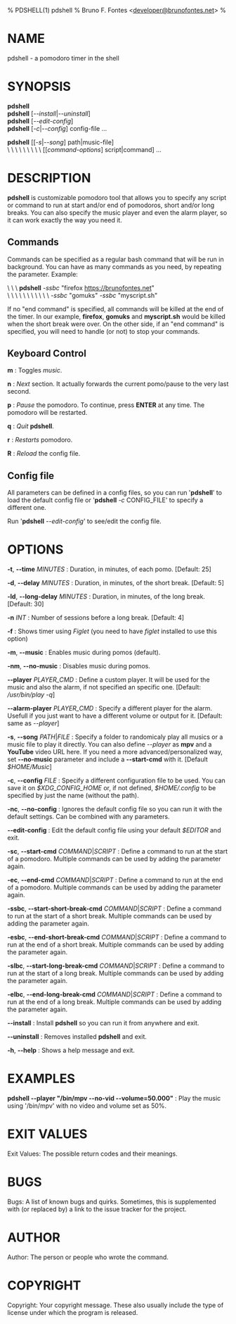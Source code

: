 % PDSHELL(1) pdshell <version>
% Bruno F. Fontes \<developer@brunofontes.net\>
% <date>

# NAME
pdshell - a pomodoro timer in the shell

# SYNOPSIS
**pdshell**\
**pdshell** [*\--install*|*\--uninstall*]\
**pdshell** [*\--edit-config*]\
**pdshell** \[*-c*|*\--config*\] config-file ...

**pdshell** \[\[*-s*|*\--song*\] path|music-file\] \
\ \ \ \ \ \ \ \ \ \[\[*command-options*\] script|command\] ...


# DESCRIPTION
**pdshell** is customizable pomodoro tool that allows you to specify any script or command to run at start and/or end of pomodoros, short and/or long breaks. You can also specify the music player and even the alarm player, so it can work exactly the way you need it.

## Commands
Commands can be specified as a regular bash command that will be run in background. You can have as many commands as you need, by repeating the parameter. Example:

\ \ \ **pdshell** *\-ssbc* "firefox https://brunofontes.net" \
\ \ \ \ \ \ \ \ \ \ \ *\-ssbc* "gomuks" *\-ssbc* "myscript.sh"

If no "end command" is specified, all commands will be killed at the end of the timer. In our example, **firefox**, **gomuks** and **myscript.sh** would be killed when the short break were over. On the other side, if an "end command" is specified, you will need to handle (or not) to stop your commands.

## Keyboard Control
**m**
: Toggles *music*.

**n**
: *Next* section. It actually forwards the current pomo/pause to the very last second.

**p**
: *Pause* the pomodoro. To continue, press **ENTER** at any time. The pomodoro will be restarted.

**q**
: *Quit* **pdshell**.

**r**
: *Restarts* pomodoro.

**R**
: *Reload* the config file.

## Config file
All parameters can be defined in a config files, so you can run \'**pdshell**\' to load the default config file or \'**pdshell** *-c* CONFIG_FILE\' to specify a different one.

Run \'**pdshell** *\--edit-config*\' to see/edit the config file.

# OPTIONS
**-t**, **\--time** *MINUTES*
: Duration, in minutes, of each pomo. [Default: 25]

**-d**, **\--delay** *MINUTES* 
: Duration, in minutes, of the short break. [Default: 5]

**-ld**, **\--long-delay** *MINUTES*
: Duration, in minutes, of the long break. [Default: 30]

**-n** *INT*
: Number of sessions before a long break. [Default: 4]

**-f**
: Shows timer using *Figlet* (you need to have *figlet* installed to use this option)

**-m**, **\--music**
: Enables music during pomos (default).

**-nm**, **\--no-music**
: Disables music during pomos.

**\--player** *PLAYER_CMD*
: Define a custom player. It will be used for the music and also the alarm, if not specified an specific one. [Default: */usr/bin/play -q*]

**\--alarm-player** *PLAYER_CMD*
: Specify a different player for the alarm. Usefull if you just want to have a different volume or output for it. [Default: same as *\--player*]

**-s**, **\--song** *PATH*|*FILE*
: Specify a folder to randomicaly play all musics or a music file to play it directly. You can also define *\--player* as **mpv** and a **YouTube** video URL here. If you need a more advanced/personalized way, set **\--no-music** parameter and include a **\--start-cmd** with it. [Default *$HOME/Music*]

**-c**, **\--config** *FILE*
: Specify a different configuration file to be used. You can save it on *\$XDG_CONFIG_HOME* or, if not defined, *$HOME/.config* to be specified by just the name (without the path).

**-nc**, **\--no-config**
: Ignores the default config file so you can run it with the default settings. Can be combined with any parameters.

**\--edit-config**
: Edit the default config file using your default *$EDITOR* and exit.

**-sc**, **\--start-cmd** *COMMAND*|*SCRIPT*
: Define a command to run at the start of a pomodoro. Multiple commands can be used by adding the parameter again.

**-ec**, **\--end-cmd** *COMMAND*|*SCRIPT*
: Define a command to run at the end of a pomodoro. Multiple commands can be used by adding the parameter again.

**-ssbc**, **\--start-short-break-cmd** *COMMAND*|*SCRIPT*
: Define a command to run at the start of a short break. Multiple commands can be used by adding the parameter again.

**-esbc**, **\--end-short-break-cmd** *COMMAND*|*SCRIPT*
: Define a command to run at the end of a short break. Multiple commands can be used by adding the parameter again.

**-slbc**, **\--start-long-break-cmd** *COMMAND*|*SCRIPT*
: Define a command to run at the start of a long break. Multiple commands can be used by adding the parameter again.

**-elbc**, **\--end-long-break-cmd** *COMMAND*|*SCRIPT*
: Define a command to run at the end of a long break. Multiple commands can be used by adding the parameter again.

**\--install**
: Install **pdshell** so you can run it from anywhere and exit.

**\--uninstall**
: Removes installed **pdshell** and exit.

**-h**, **\--help**
: Shows a help message and exit.

# EXAMPLES
**pdshell --player "/bin/mpv --no-vid --volume=50.000"**
: Play the music using '/bin/mpv' with no video and volume set as 50%.

# EXIT VALUES
Exit Values: The possible return codes and their meanings.

# BUGS
Bugs: A list of known bugs and quirks. Sometimes, this is supplemented with (or replaced by) a link to the issue tracker for the project.

# AUTHOR
Author: The person or people who wrote the command.

# COPYRIGHT
Copyright: Your copyright message. These also usually include the type of license under which the program is released.
